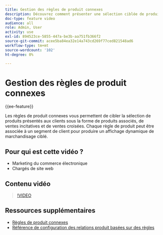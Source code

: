 ```yaml
---
title: Gestion des règles de produit connexes
description: Découvrez comment présenter une sélection ciblée de produits pour stocker les clients en tant que produits associés, ventes incitatives et ventes croisées.
doc-type: feature video
audience: all
role: Admin, User
activity: use
exl-id: 894523ce-5855-447a-be3b-aa751fb366f2
source-git-commit: acee5ba84ea32e14a743cd269f77ced821548ad6
workflow-type: tm+mt
source-wordcount: '102'
ht-degree: 0%

---
```


# Gestion des règles de produit connexes

{{ee-feature}}

Les règles de produit connexes vous permettent de cibler la sélection de produits présentés aux clients sous la forme de produits associés, de ventes incitatives et de ventes croisées. Chaque règle de produit peut être associée à un segment de client pour produire un affichage dynamique de marchandisage ciblé.

## Pour qui est cette vidéo ?

- Marketing du commerce électronique
- Chargés de site web

## Contenu vidéo

>[!VIDEO](https://video.tv.adobe.com/v/343837?quality=12&learn=on)

## Ressources supplémentaires

- [Règles de produit connexes](https://docs.magento.com/user-guide/marketing/product-related-rules.html)
- [Référence de configuration des relations produit basées sur des règles](https://docs.magento.com/user-guide/configuration/catalog/catalog.html#rule-based-product-relations)
